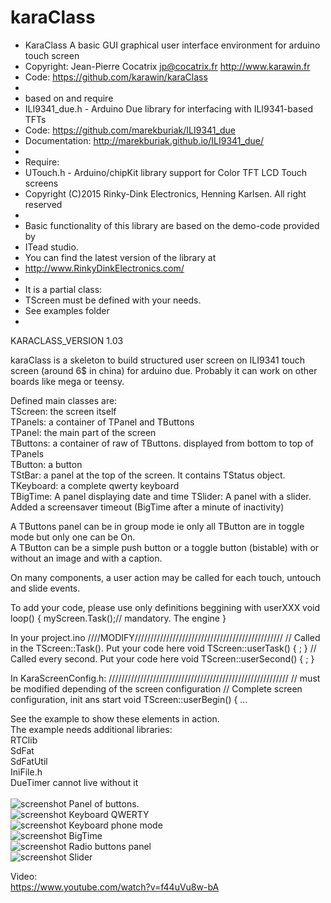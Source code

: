 # karaClass

 *  KaraClass A basic GUI graphical user interface environment for arduino touch screen 
 * Copyright: Jean-Pierre Cocatrix jp@cocatrix.fr http://www.karawin.fr
 * Code: https://github.com/karawin/karaClass
 * 
 * based on and require
 * ILI9341_due.h - Arduino Due library for interfacing with ILI9341-based TFTs
 * Code: https://github.com/marekburiak/ILI9341_due
 * Documentation: http://marekburiak.github.io/ILI9341_due/
 * 
 * Require: 
 *  UTouch.h - Arduino/chipKit library support for Color TFT LCD Touch screens 
 *  Copyright (C)2015 Rinky-Dink Electronics, Henning Karlsen. All right reserved
 *
 * Basic functionality of this library are based on the demo-code provided by  
 *  ITead studio.
 * You can find the latest version of the library at 
 * http://www.RinkyDinkElectronics.com/
 * 
 * It is a partial class:
 * TScreen must be defined with your needs.
 * See examples folder
 * 

 KARACLASS_VERSION 1.03
 
 
 karaClass is a skeleton to build structured user screen on ILI9341 touch screen (around 6$ in china) for arduino due.
 Probably it can work on other boards like mega or teensy.<br/>
 
 Defined main classes are:<br/>
 TScreen: the screen itself<br/>
 TPanels: a container of TPanel and TButtons<br/>
 TPanel:  the main part of the screen<br/>
 TButtons: a container of raw of TButtons.  displayed from bottom to top of TPanels<br/>
 TButton: a button<br/>
 TStBar: a panel at the top of the screen. It contains TStatus object.<br/>
 TKeyboard: a complete qwerty keyboard<br/>
 TBigTime: A panel displaying date and time
 TSlider: A panel with a slider.
 Added a screensaver timeout (BigTime after a minute of inactivity)
 
 A TButtons panel can be in group mode ie only all TButton are in toggle mode but only one can be On.<br/>
 A TButton can be a simple push button or a toggle button (bistable) with or without an image and with a caption.<br/>
 
 On many components, a user action may be called for each touch, untouch and slide events.
 
 To add your code, please use only definitions beggining with userXXX
 void loop() {
     myScreen.Task();// mandatory. The engine
}

In your project.ino
////MODIFY///////////////////////////////////////////////
// Called in the TScreen::Task(). Put your  code here
void TScreen::userTask()
{
 ; 
}
// Called every second. Put your code here
void TScreen::userSecond()
{
;
}

In KaraScreenConfig.h:
/////////////////////////////////////////////////////////
// must be modified depending of the screen configuration
// Complete screen configuration, init ans start
void TScreen::userBegin()
{
...
 
 
 See the example to show these elements in action.<br/>
 The example needs additional libraries:<br/>
 RTClib<br/>
 SdFat<br/>
 SdFatUtil<br/>
 IniFile.h<br/>
 DueTimer cannot live without it <br/>
<br/>
<img src="https://github.com/karawin/karaClass/blob/master/IMG_20160305_180548.jpg" alt="screenshot" border=0> 
Panel of buttons. <br/>
<img src="https://github.com/karawin/karaClass/blob/master/IMG_20160305.jpg" alt="screenshot" border=0> 
Keyboard QWERTY<br/>
<img src="https://github.com/karawin/karaClass/blob/master/2016-03-14 19.49.18.jpg" alt="screenshot" border=0> 
Keyboard phone mode<br/>
<img src="https://github.com/karawin/karaClass/blob/master/2016-03-14 19.49.43.jpg" alt="screenshot" border=0> 
BigTime<br/>
<img src="https://github.com/karawin/karaClass/blob/master/2016-03-14 19.50.13.jpg" alt="screenshot" border=0> 
Radio buttons panel<br/>
<img src="https://github.com/karawin/karaClass/blob/master/2016-03-16 17.28.01.jpg" alt="screenshot" border=0> 
Slider<br/>

Video:<br/>
https://www.youtube.com/watch?v=f44uVu8w-bA



